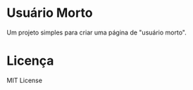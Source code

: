 # Usuário Morto

Um projeto simples para criar uma página de "usuário morto".


# Licença
MIT License
